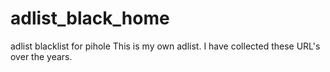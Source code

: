 # adlist_black_home
adlist blacklist for pihole
This is my own adlist. I have collected these URL's over the years.
